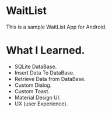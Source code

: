# WaitList


This is a sample WaitList App for Android.

# What I Learned.


* SQLite DataBase.
* Insert Data To DataBase.
* Retrieve Data from DataBase.
* Custom Dialog.
* Custom Toast.
* Material Design UI.
* UX (user Experience).
